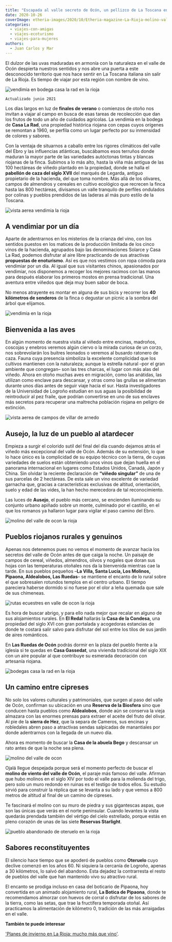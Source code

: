 ```yaml
---
title: "Escapada al valle secreto de Ocón, un pellizco de La Toscana en La Rioja"
date: 2020-10-26
coverImage: etheria-images/2020/10/Etheria-magazine-La-Rioja-molino-valle-ocon.jpg
categories: 
  - viajes-con-amigas
  - viajes-ecoturismo
  - viajes-para-mujeres
authors: 
  - Juan Carlos y Mar
---
```


El dulzor de las uvas maduradas en armonía con la naturaleza en el valle de Ocón despierta nuestros sentidos y nos abre una puerta a este desconocido territorio que nos hace sentir en La Toscana italiana sin salir de La Rioja. Es tiempo de viajar por esta región con nombre de vino.

![vendimia en bodega casa la rad en la rioja](etheria-images/2020/10/Etheria-web-La-Rioja-bodega-casa-la-rad-ausejo.jpg "Viñedos de la bodega Casa La Rad.")

```
Actualizado junio 2021
```

Los días largos en luz de **finales de verano** o comienzos de otoño nos invitan a 
viajar al campo en busca de esas tareas de recolección que dan los frutos de todo un año 
de cuidados agrícolas. La vendimia en la bodega de **Casa La Rad**, una propiedad 
histórica riojana con cepas cuyos orígenes se remontan a 1960, se perfila como un lugar 
perfecto por su inmensidad de colores y sabores. 

Con la ventaja de situarnos a caballo entre los rigores climáticos del valle del Ebro y 
las influencias atlánticas, buscábamos esos terruños donde maduran la mayor parte de las 
variedades autóctonas tintas y blancas riojanas de la finca. Subimos a lo más alto, 
hasta la viña más antigua de las 100 hectáreas de viñedo plantado en la propiedad, donde 
se halla el **pabellón de caza del siglo XVII** del marqués de Legarda, antiguo 
propietario de la hacienda, del que toma nombre. Más allá de los olivares, campos de 
almendros y cereales en cultivo ecológico que recrecen la finca hasta las 800 hectáreas, 
divisamos un valle tranquilo de perfiles ondulados por colinas y pueblos prendidos de 
las laderas al más puro estilo de la Toscana. 

![vista aerea vendimia la rioja](etheria-images/2020/10/Etheria-magazine-La-Rioja-vendimia-682x1024.jpg "La vendimia vista desde el aire en La Rioja.")

## A vendimiar por un día

Aparte de adentrarnos en los misterios de la crianza del vino, con los sentidos puestos 
en los matices de la producción limitada de los cinco vinos de la hacienda, agrupados 
bajo las denominaciones Solarce y Casa La Rad, podemos disfrutar al aire libre 
practicando de sus atractivas **propuestas de enoturismo**. Así es que nos vestimos con 
ropa cómoda para vendimiar por un día. Al igual que sus visitantes chinos, apasionados 
por vendimiar, nos disponemos a recoger los mejores racimos con las manos para después 
elaborar los primeros mostos en prensa tradicional. Una aventura entre viñedos que deja 
muy buen sabor de boca. 

No menos atrayente es montar en alguna de sus bicis y recorrer los **40 kilómetros de 
senderos** de la finca o degustar un pícnic a la sombra del árbol que elijamos. 

![vendimia en la rioja](etheria-images/2020/10/Etheria-magazine-La-Rioja-uvas-vendimia.jpg "Uva recién vendimiada en La Rioja.")

## Bienvenida a las aves

En algún momento de nuestra visita al viñedo entre encinas, madroños, coscojas y enebros 
veremos algún ciervo o la mirada curiosa de un corzo, nos sobrevolarán los buitres 
leonados o veremos al busardo ratonero de caza. Fauna cuya presencia simboliza la 
excelente complicidad que los cultivos mantienen con la naturaleza; aunque la estrella 
natural –por el gran ambiente que congregan– son las tres charcas, el lugar con más alas 
del viñedo. Ahora en otoño muchas aves en migración, como las anátidas, las utilizan 
como enclave para descansar, y otras como las grullas se alimentan durante unos días 
antes de seguir viaje hacia el sur. Hasta investigadores de la Universidad de Logroño 
estudian en sus aguas la posibilidad de reintroducir al pez fraile, que podrían 
convertirse en uno de sus enclaves más secretos para recuperar una maltrecha población 
riojana en peligro de extinción. 

![vista aerea de campos de villar de arnedo](etheria-images/2020/10/Etheria-magazine-La-Rioja-vista-aerea.jpg "Vista aérea de campos agrícolas en Villar de Arnedo (La Rioja).")

## Ausejo, la luz de un pueblo al atardecer

Empieza a surgir el colorido sutil del final del día cuando dejamos atrás el viñedo más 
excepcional del valle de Ocón. Además de su extensión, lo que lo hace único es la 
complicidad de su equipo técnico con la tierra, de cuyas variedades de suelos están 
obteniendo unos vinos que dejan huella en el panorama internacional en lugares como 
Estados Unidos, Canadá, Japón y China. Sin olvidar la reciente declaración de **“viñedo 
singular”** de una de sus parcelas de 2 hectáreas. De esta sale un vino excelente de 
variedad garnacha que, gracias a características exclusivas de altitud, orientación, 
suelo y edad de las vides, la han hecho merecedora de tal reconocimiento. 

Las luces de **Ausejo**, el pueblo más cercano, se encienden iluminando su conjunto 
urbano apiñado sobre un monte, culminado por el castillo, en el que los romanos ya 
hallaron lugar para vigilar el paso camino del Ebro. 

![molino del valle de ocon la rioja](etheria-images/2020/10/Etheria-magazine-La-Rioja-molino-valle-ocon.jpg "Molino en el valle de Ocón.")

## Pueblos riojanos rurales y genuinos

Apenas nos detenemos pues no vemos el momento de avanzar hacia los secretos del valle de 
Ocón antes de que caiga la noche. Un paisaje de campos de cereal, viñedos, almendros, 
olivos y nogales que doran sus hojas con las temperaturas otoñales nos da la bienvenida 
mientras cae la tarde. En sus pueblos pequeños –**La Villa, Santa Lucía, Los Molinos, 
Pipaona, Aldealobos, Las Ruedas**– se mantiene el encanto de lo rural sobre el que 
sobresalen rotundos templos en el centro urbano. El tiempo pareciera haberse dormido si 
no fuese por el olor a leña quemada que sale de sus chimeneas. 

![rutas ecuestres en valle de ocon la rioja](etheria-images/2020/10/Etheria-La-Rioja-rotulos-senderismo-valle-ocon.jpg "Señal de itinerario ecuestre en el valle de Ocón.")

Es hora de buscar abrigo, y para ello nada mejor que recalar en alguno de sus 
alojamientos rurales. En **El Redal** hallarás la **Casa de la Condesa**, una propiedad 
del siglo XVI con gran portalada y acogedoras estancias de donde te costará salir salvo 
para disfrutar del sol entre los tilos de sus jardín de aires románticos. 

En **Las Ruedas de Ocón** podrás dormir en la plaza del pueblo frente a la iglesia si te 
quedas en **Casa Gassedat**, una vivienda tradicional del siglo XIX con un aire popular 
al que contribuye su esmerada decoración con artesanía riojana. 

![bodegas casa la rad en la rioja](etheria-images/2020/10/Etheria-magazine-La-Rioja-bodega-casa-la-rad-683x1024.jpg "Bodegas Casa La Rad.")

## Un camino entre cipreses 

No solo los valores culturales y patrimoniales, que surgen al paso del valle de Ocón, 
confirman su ubicación en una **Reserva de la Biosfera** sino que conducen hasta pueblos 
como **Aldealobos**, donde aún se conserva la vieja almazara con las enormes prensas 
para extraer el aceite del fruto del olivar. Al pie de la **sierra de Hez**, que la 
separa de Cameros, sus encinas y robledales abren paso a atractivas sendas salpicadas de 
manantiales por donde adentrarnos con la llegada de un nuevo día. 

Ahora es momento de buscar la **Casa de la abuela Bego** y descansar un rato antes de 
que la noche sea plena. 

![molino del valle de ocon](etheria-images/2020/10/Etheria-La-Rioja-molino-valle-ocon.jpg "Molino del valle de Ocón.")

Ojalá llegue despejada porque será el momento perfecto de buscar el **molino de viento 
del valle de Ocón**, el paraje más famoso del valle. Afirman que hubo molinos en el 
siglo XIV por todo el valle para la molienda del trigo, pero solo un muro redondo en 
ruinas es el testigo de todos ellos. Su estudio sirvió para construir la réplica que se 
levanta a su lado y que vemos a 800 metros de altitud al final de un camino de cipreses. 

Te fascinará el molino con su muro de piedra y sus gigantescas aspas, que son las únicas 
que verás en el norte peninsular. Cuando levantes la vista quedarás prendada también del 
vértigo del cielo estrellado, porque estás en pleno corazón de unas de las siete 
**Reservas Starlight**. 

![pueblo abandonado de oteruelo en la rioja](etheria-images/2020/10/Etheria-magazine-La-Rioja-oteruelo.jpg "Vista aérea del pueblo abandonado de Oteruelo.")

## Sabores reconstituyentes

El silencio hace tiempo que se apoderó de pueblos como **Oteruelo** cuyo declive comenzó 
en los años 60. Ni siquiera la cercanía de Logroño, apenas a 30 kilómetros, lo salvó del 
abandono. Esta dejadez la contrarresta el resto de pueblos del valle que han mantenido 
vivo su atractivo rural. 

El encanto se prodiga incluso en casa del boticario de Pipaona, hoy convertida en un 
animado alojamiento rural, **La Botica de Pipaona**, donde te recomendamos almorzar con 
huevos de corral o disfrutar de los sabores de la tierra, como las setas, que trae la 
fructífera temporada otoñal. Así practicamos la alimentación de kilómetro 0, tradición 
de las más arraigadas en el valle. 

**También te puede interesar** 

['Planes de invierno en La Rioja: mucho más que 
vino'](https://etheriamagazine.com/2019/12/13/que-ver-en-invierno-a-la-rioja-planes-con-amigas-o-en-familia/).
